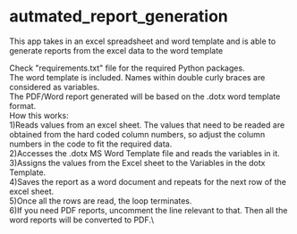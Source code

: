 # autmated_report_generation
This app takes in an excel spreadsheet and word template and is able to generate reports from the excel data to the word template

Check "requirements.txt" file for the required Python packages.\
The word template is included. Names within double curly braces are considered as variables.\
The PDF/Word report generated will be based on the .dotx word template format.\
How this works:\
1)Reads values from an excel sheet. The values that need to be readed are obtained from the hard coded column numbers, so adjust the column numbers in the code to fit the required data.\
2)Accesses the .dotx MS Word Template file and reads the variables in it.\
3)Assigns the values from the Excel sheet to the Variables in the dotx Template.\
4)Saves the report as a word document and repeats for the next row of the excel sheet.\
5)Once all the rows are read, the loop terminates.\
6)If you need PDF reports, uncomment the line relevant to that. Then all the word reports will be converted to PDF.\
